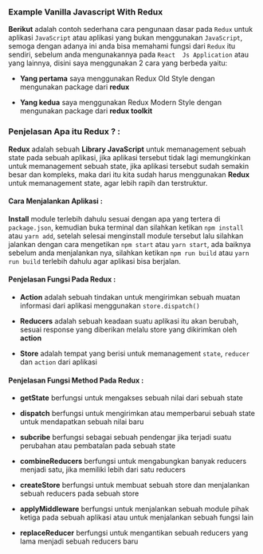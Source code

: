 ### Example Vanilla Javascript With Redux

**Berikut** adalah contoh  sederhana cara pengunaan dasar pada `Redux` untuk aplikasi `JavaScript` atau aplikasi yang bukan menggunakan `JavaScript`, semoga dengan adanya ini anda bisa memahami fungsi dari `Redux` itu sendiri, sebelum anda mengunakannya pada `React  Js Application` atau yang lainnya, disini saya menggunakan 2 cara yang berbeda yaitu:

*  **Yang pertama** saya menggunakan Redux Old Style dengan mengunakan package dari **redux**

*  **Yang kedua**  saya menggunakan Redux Modern Style dengan mengunakan package dari **redux toolkit**

### Penjelasan Apa itu Redux ? :

**Redux** adalah sebuah **Library JavaScript** untuk memanagement sebuah state pada sebuah aplikasi, jika aplikasi tersebut tidak lagi memungkinkan untuk memanagement sebuah state, jika aplikasi tersebut sudah semakin besar dan kompleks, maka dari itu kita sudah harus menggunakan **Redux** untuk memanagement state, agar lebih rapih dan terstruktur.

#### Cara Menjalankan Aplikasi :

**Install** module terlebih dahulu sesuai dengan apa yang tertera di `package.json`, kemudian buka terminal dan silahkan ketikan `npm install` atau `yarn add`, setelah selesai menginstall module tersebut lalu silahkan jalankan dengan cara mengetikan `npm start` atau `yarn start`, ada baiknya sebelum anda menjalankan nya, silahkan ketikan `npm run build` atau `yarn run build` terlebih dahulu agar aplikasi bisa berjalan.

#### Penjelasan Fungsi Pada Redux :

* **Action**  adalah sebuah tindakan untuk  mengirimkan sebuah muatan informasi dari aplikasi  menggunakan `store.dispatch()`

* **Reducers**  adalah sebuah keadaan suatu aplikasi itu akan berubah, sesuai response yang diberikan melalu store yang dikirimkan oleh **action**

* **Store** adalah tempat yang berisi untuk memanagement `state`, `reducer` dan `action` dari aplikasi

#### Penjelasan Fungsi Method Pada Redux :

* **getState** berfungsi untuk mengakses sebuah nilai dari sebuah state 

* **dispatch** berfungsi untuk mengirimkan atau memperbarui sebuah state untuk mendapatkan sebuah nilai baru
* **subcribe**  berfungsi  sebagai sebuah pendengar jika terjadi suatu perubahan atau pembatalan pada sebuah state

* **combineReducers** berfungsi untuk mengabungkan banyak reducers menjadi satu, jika memiliki lebih dari satu reducers

*  **createStore** berfungsi untuk membuat sebuah store dan menjalankan sebuah reducers pada sebuah store

* **applyMiddleware** berfungsi untuk menjalankan sebuah module pihak ketiga pada sebuah aplikasi atau untuk menjalankan sebuah fungsi lain

* **replaceReducer** berfungsi untuk mengantikan sebuah reducers yang lama menjadi sebuah reducers baru